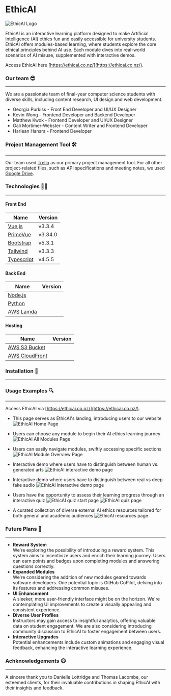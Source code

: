 # EthicAI #
![EthicAI Logo](https://raw.githubusercontent.com/uoa-compsci399-s2-2023/capstone-project-team-28/dev/markdown/logo_trim.png?token=GHSAT0AAAAAACIYFKKP3QURYJONZSNGOFNSZJTZYMQ)

EthicAI is an interactive learning platform designed to make Artificial Intelligence (AI) ethics fun and easily accessible for university students. EthicAI offers modules-based learning, where students explore the core ethical principles behind AI use. Each module dives into real-world scenarios of AI misuse, supplemented with interactive demos. 

Access EthicAI here [https://ethicai.co.nz/](https://ethicai.co.nz/).

### Our team 😎
***
We are a passionate team of final-year computer science students with diverse skills, including content research, UI design and web development. 

* Georgia Purkiss - Front End Developer and UI/UX Designer
* Kevin Wong - Frontend Developer and Backend Developer
* Matthew Kwok  - Frontend Developer and UI/UX Designer
* Gali Mortimer-Webster - Content Writer and Frontend Developer
* Harlean Hansra - Frontend Developer

### Project Management Tool 🛠️ ###
***
Our team used [Trello](https://trello.com/home) as our primary project management tool. For all other project-related files, such as API specifications and meeting notes, we used [Google Drive](https://drive.google.com). 

### Technologies  👨‍💻
***

#### Front End ####
Name | Version
------------- | -------------
[Vue.js](https://vuejs.org/) | v3.3.4
[PrimeVue](https://primevue.org/) | v3.34.0
[Bootstrap](https://getbootstrap.com/) | v5.3.1
[Tailwind](https://tailwindcss.com/) | v3.3.3
[Typescript](https://www.typescriptlang.org/) | v4.5.5


#### Back End ####
Name | Version
------------- | -------------
[Node.js](https://nodejs.org/en) |
[Python](https://www.google.com/search?q=pytho&oq=pytho&gs_lcrp=EgZjaHJvbWUyBggAEEUYOTIGCAEQRRg7MgYIAhBFGDsyCQgDECMYJxiKBTIKCAQQABixAxiABDIGCAUQRRg9MgYIBhBFGDwyBggHEEUYPdIBCDE3NDlqMGo0qAIAsAIA&sourceid=chrome&ie=UTF-8) |
[AWS Lamda](https://aws.amazon.com/lambda/) |


#### Hosting ####
Name | Version
------------- | -------------
[AWS S3 Bucket](https://aws.amazon.com/s3/) |
[AWS CloudFront](https://aws.amazon.com/cloudfront/) |


### Installation 📖
***


### Usage Examples 🔍
***
Access EthicAI via [https://ethicai.co.nz/](https://ethicai.co.nz/).
* This page serves as EthicAI's landing, introducing users to our website
![EthicAI Home Page](https://raw.githubusercontent.com/uoa-compsci399-s2-2023/capstone-project-team-28/dev/markdown/home.png?token=GHSAT0AAAAAACIYFKKO4IHXNN4HBCP73HXCZJTZZZQ)

* Users can choose any module to begin their AI ethics learning journey
![EthicAI All Modules Page](https://raw.githubusercontent.com/uoa-compsci399-s2-2023/capstone-project-team-28/dev/markdown/all-modules.png?token=GHSAT0AAAAAACIYFKKPYSP625YZM76Y27DGZJTZ3MQ)

* Users can easily navigate modules, swiftly accessing specific sections
![EthicAI Module Overview Page](https://raw.githubusercontent.com/uoa-compsci399-s2-2023/capstone-project-team-28/dev/markdown/module-overview.png?token=GHSAT0AAAAAACIYFKKPQMJIF4JJ2LVMEX5QZJTZ34A)

* Interactive demo where users have to distinguish between human vs. generated arts
![EthicAI interactive demo page](https://raw.githubusercontent.com/uoa-compsci399-s2-2023/capstone-project-team-28/dev/markdown/deepfakes-demo.png?token=GHSAT0AAAAAACIYFKKP2COUC2CD5GXUPHX4ZJTZ4SA)

* Interactive demo where users have to distinguish between real vs deep fake audio
![EthicAI interactive demo page](https://raw.githubusercontent.com/uoa-compsci399-s2-2023/capstone-project-team-28/dev/markdown/deepfakes-demo.png?token=GHSAT0AAAAAACIYFKKO66KAQEMHUUOAVBGKZJTYDDA)

* Users have the opportunity to assess their learning progress through an interactive quiz
![EthicAI quiz start page](https://raw.githubusercontent.com/uoa-compsci399-s2-2023/capstone-project-team-28/dev/markdown/quiz-start.png?token=GHSAT0AAAAAACIYFKKO3H25MGIP2MKNDFVKZJTYD4Q)
![EthicAI quiz page](https://raw.githubusercontent.com/uoa-compsci399-s2-2023/capstone-project-team-28/dev/markdown/quiz-example.png?token=GHSAT0AAAAAACIYFKKPOFYCAP3H2MTZPLDMZJTYLPA)

* A curated collection of diverse external AI ethics resources tailored for both general and academic audiences
![EthicAI resources page](https://raw.githubusercontent.com/uoa-compsci399-s2-2023/capstone-project-team-28/dev/markdown/resources.png?token=GHSAT0AAAAAACIYFKKPVE4UVU532ZBJJVM6ZJTYPIA)


### Future Plans 🚀
***
* **Reward System**\
We're exploring the possibility of introducing a reward system. This system aims to incentivize users and enrich their learning journey. Users can earn points and badges upon completing modules and answering questions correctly.
* **Expanded Modules**\
We're considering the addition of new modules geared towards software developers. One potential topic is GitHub CoPilot, delving into its features and addressing common misuses. 
* **UI Enhancement**\
A sleeker, more user-friendly interface might be on the horizon. We're contemplating UI improvements to create a visually appealing and consistent experience. 
* **Diverse User Profiles**\
Instructors may gain access to insightful analytics, offering valuable data on student engagement. We are also considering introducing community discussion to EthicAI to foster engagement between users.
* **Interactive Upgrades**\
Potential enhancements include custom animations and engaging visual feedback, enhancing the interactive learning experience.

### Achknowledgements 😊
***
A sincere thank you to Danielle Lottridge and Thomas Lacombe, our esteemed clients, for their invaluable contributions in shaping EthicAI with their insights and feedback.










